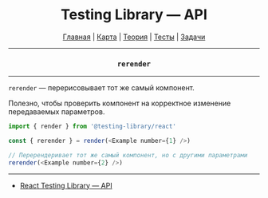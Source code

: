 <div align="center">

# Testing Library — API

[Главная](https://github.com/dollaween/junior-roadmap/)
|
[Карта](/roadmap/README.md)
|
[Теория](/theory/README.md)
|
[Тесты](/tests/README.md)
|
[Задачи](/tasks/README.md)

</div>

---

<div align="center">

### `rerender`

</div>

---

`rerender` — перерисовывает тот же самый компонент.

Полезно, чтобы проверить компонент на корректное изменение передаваемых параметров.

```js
import { render } from '@testing-library/react'

const { rerender } = render(<Example number={1} />)

// Перерендеривает тот же самый компонент, но с другими параметрами
rerender(<Example number={2} />)
```

---

- [React Testing Library — API](https://testing-library.com/docs/react-testing-library/api)

